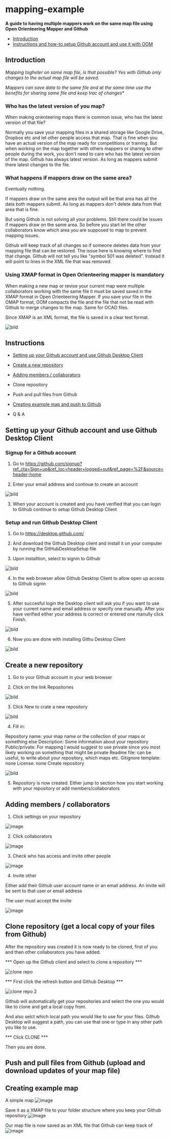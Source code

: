 # mapping-example

**A guide to having multiple mappers work on the same map file using Open Orienteering Mapper and Github**

- [Introduction](https://github.com/henrikopersson/mapping-example/blob/main/README.md#introduction)
- [Instructions and how-to setup Github account and use it with OOM](https://github.com/henrikopersson/mapping-example/blob/main/README.md#instructions)



## Introduction
*Mapping togheter on same map file, is that possible? Yes with Github only changes to the actual map file will be saved.*

*Mappers can save data to the same file and at the same time use the benefits for sharing same file and keep trac of changes**


### Who has the latest version of you map?

When making orienteering maps there is common issue, who has the latest version of that file? 

Normally you save your mapping files in a shared storage like Google Drive, Dropbox etc and let other people access that map. That is fine when you have an actual version of the map ready for competitions or training. But when working on the map together with others mappers or sharing to other people during the work, you don't need to care who has the latest version of the map. Github has always latest version. As long as mappers submit there latest changes to the file.


### What happens if mappers draw on the same area? ###

Eventually nothing.

If mappers draw on the same area the output will be that area has all the data both mappers submit.
As long as mappers don't delete data from that area that is fine. 

But using Github is not solving all your problems. Still there could be issues if mappers draw on the same area. So before you start let the other collaborators know which area you are supposed to map to prevent mapping issues.

Github will keep track of all changes so if someone deletes data from your mapping file that can be restored. The issue here is knowing where to find that change. Github will not tell you like "symbol 501 was deleted". Instead it will point to lines in the XML file that was removed.


### Using XMAP format in Open Orienteering mapper is mandatory ###

When making a new map or revise your current map were multiple collaborators working with the same file it must be saved saved in the XMAP format in Open Orienteering Mapper. If you save your file in the OMAP format, OOM compacts the file and the file that not be read with Github to merge changes to the map. Same for OCAD files. 

Since XMAP is an XML format, the file is saved in a clear text format.

![bild](https://user-images.githubusercontent.com/72732333/196690935-b5aafcdf-f917-42ca-a27e-608df78b1ef0.png)




## Instructions

- [Setting up your Github account and use Github Desktop Client](https://github.com/henrikopersson/mapping-example/blob/main/README.md#setting-up-your-github-account-and-use-github-desktop-client)

- [Create a new repository](https://github.com/henrikopersson/mapping-example/blob/main/README.md#create-a-new-repository)

- [Adding members / collaborators](https://github.com/henrikopersson/mapping-example/blob/main/README.md#adding-members--collaborators)

- Clone repository

- Push and pull files from Github

- [Creating example map and push to Github](https://github.com/henrikopersson/mapping-example#creating-example-map)

- Q & A


## Setting up your Github account and use Github Desktop Client



### Signup for a Github account

1. Go to https://github.com/signup?ref_cta=Sign+up&ref_loc=header+logged+out&ref_page=%2F&source=header-home

2. Enter your email address and continue to create an account

![bild](https://user-images.githubusercontent.com/5741093/195793640-6c245635-78fc-4e6f-9edd-be6afd486431.png)

3. When your account is created and you have verified that you can login to Github continue to setup Github Desktop Client


### Setup and run Github Desktop Client

1. Go to https://desktop.github.com/

2. And download the Github Desktop client and install it on your computer by running the GitHubDesktopSetup file

3. Upon installtion, select to signin to Github

![bild](https://user-images.githubusercontent.com/5741093/195795570-89f19c40-9c16-459f-b813-ca3e457ba48f.png)

4. In the web browser allow Github Desktop Client to allow open up access to Github signin

![bild](https://user-images.githubusercontent.com/5741093/195796075-cba42037-a44b-49a6-82b5-f698089a693e.png)

5. After succesful login the Desktop client will ask you if you want to use your current name and email address or specify one manually. After you have verified either your address is correct or entered one manully click Finish.

![bild](https://user-images.githubusercontent.com/5741093/195796498-bdc164be-296b-49ae-8555-863c6e818730.png)

6. Now you are done with installing Githu Desktop Client

![bild](https://user-images.githubusercontent.com/5741093/195796809-cf0efbb6-f996-4c76-8ef2-0425c10d15c0.png)

## Create a new repository

1. Go to your Github account in your web browser

2. Click on the link Repositories

![bild](https://user-images.githubusercontent.com/72732333/196682951-5dfd0f83-a873-4755-8006-595b16bf3725.png)

3. Click New to crate a new repository

![bild](https://user-images.githubusercontent.com/72732333/196683052-5da052bd-3c92-4856-8a17-5f6873359270.png)

4. Fill in:

Repository name: your map name or the collection of your maps or something else
Description: Some information about your repository
Public/private: For mapping I would suggest to use private since you most likely working on something that might be private
Readme file: can be useful, to write about your repository, which maps etc.
Gitignore template: none
License: none
Create repository

![bild](https://user-images.githubusercontent.com/72732333/196683937-6a83f41c-1151-4a3a-99f7-2941dc5adf00.png)

5. Repository is now created. Either jump to section how you start working with your repository or add members/collaborators


## Adding members / collaborators
1. Click settings on your repository

![image](https://user-images.githubusercontent.com/5741093/196257378-d7f75f4b-203d-4266-98c6-d06b7dbaddaf.png)

2. Click collaborators

![image](https://user-images.githubusercontent.com/5741093/196257491-deef829e-2f54-4e29-a58e-43ee5e1c9295.png)

3. Check who has access and invite other people

![image](https://user-images.githubusercontent.com/5741093/196257579-edb3a702-9c1c-4d63-bc4c-3d1d0dde24c1.png)

4. Invite other

Either add their Github user account name or an email address. An invite will be sent to that user or email address

The user must accept the invite 

![image](https://user-images.githubusercontent.com/5741093/196257764-5ba7ee63-f162-4d05-bdb4-a3955ba26229.png)


## Clone repository (get a local copy of your files from Github)

After the repository was created it is now ready to be cloned, first of you and then other collaborators you have added.

*** Open up the Github client and select to clone a repository ***

![clone repo](https://user-images.githubusercontent.com/72732333/210184324-36ee9518-f1d4-4d83-a0d9-d0544de9dfca.png)

*** First click the refresh button and Github Desktop ***

![clone repo 2](https://user-images.githubusercontent.com/72732333/210184379-4bf001b6-cfe0-4346-8ee3-e04436e23469.png)

Github will automatically get your repositories and select the one you would like to clone and get a local copy from.

And also selct which local path you would like to use for your files. Github Desktop will suggest a path, you can use that one or type in any other path you like to use.

*** Click CLONE ***

Then you are done.


## Push and pull files from Github (upload and download updates of your map file)

## Creating example map

A simple map 
![image](https://user-images.githubusercontent.com/5741093/196256390-a757ce10-3f73-4bdc-868d-5aea1ec48b94.png)

Save it as a XMAP file to your folder structure where you keep your Github repository
![image](https://user-images.githubusercontent.com/5741093/196256611-4d49ad0b-b8cc-4b91-bfe3-8020f39c85bc.png)

Our map file is now saved as an XML file that Github can keep track of
![image](https://user-images.githubusercontent.com/5741093/196256975-177526c9-6828-4a0d-85b1-75af62c21b2a.png)


